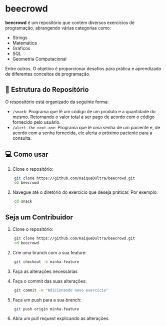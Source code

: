 # beecrowd

**beecrowd** é um repositório que contém diversos exercícios de programação, abrangendo várias categorias como: 

- Strings
- Matemática
- Gráficos
- SQL
- Geometria Computacional

Entre outros. O objetivo é proporcionar desafios para prática e aprendizado de diferentes conceitos de programação.

## 📂 Estrutura do Repositório

O respositório está organizado da seguinte forma:

- `/snack`: Programa que lê um código de um produto e a quantidade do mesmo. Retornando o valor total a ser pago de acordo com o código fornecido pelo usuário.
- `/alert-the-next-one`: Programa que lê uma senha de um paciente e, de acordo com a senha fornecida, ele alerta o próximo paciente para a consulta. 

## 💻 Como usar

1. Clone o repositório:

```bash
    git clone https://github.com/KaiqueDultra/beecrowd.git
    cd beecrowd
```
2. Navegue até o diretório do exercício que deseja práticar. Por exemplo:
```bash
    cd snack
```

## Seja um Contribuidor

1. Clone o repositório:

```bash
    git clone https://github.com/KaiqueDultra/beecrowd.git
    cd beecrowd
```

2. Crie uma branch com a sua feature:
```bash
    git checkout -b minha-feature
```

3. Faça as alterações necessárias

4. Faça o commit das suas alterações:
```bash
    git commit -m "Adicionando novo exercício"
```

5. Faça um push para a sua branch:
```bash
    git push origin minha-feature
```

6. Abra um pull request explicando as alterações.